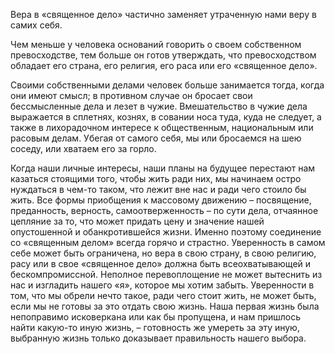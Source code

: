 Вера в «священное дело» частично заменяет утраченную нами веру в самих себя.

Чем меньше у человека оснований говорить о своем собственном превосходстве, тем больше он готов утверждать, что превосходством обладает его страна, его религия, его раса или его «священное дело».

Своими собственными делами человек больше занимается тогда, когда они имеют смысл; в противном случае он бросает свои бессмысленные дела и лезет в чужие. Вмешательство в чужие дела выражается в сплетнях, кознях, в совании носа туда, куда не следует, а также в лихорадочном интересе к общественным, национальным или расовым делам. Убегая от самого себя, мы или бросаемся на шею соседу, или хватаем его за горло.

Когда наши личные интересы, наши планы на будущее перестают нам казаться стоящими того, чтобы жить ради них, мы начинаем остро нуждаться в чем-то таком, что лежит вне нас и ради чего стоило бы жить. Все формы приобщения к массовому движению – посвящение, преданность, верность, самоотверженность – по сути дела, отчаянное цепляние за то, что может придать цену и значение нашей опустошенной и обанкротившейся жизни. Именно поэтому соединение со «священным делом» всегда горячо и страстно. Уверенность в самом себе может быть ограничена, но вера в свою страну, в свою религию, расу или в свое «священное дело» должна быть всеохватывающей и бескомпромиссной. Неполное перевоплощение не может вытеснить из нас и изгладить нашего «я», которое мы хотим забыть. Уверенности в том, что мы обрели нечто такое, ради чего стоит жить, не может быть, если мы не готовы за это отдать свою жизнь. Наша первая жизнь была непоправимо исковеркана или как бы пропущена, и нам пришлось найти какую-то иную жизнь, – готовность же умереть за эту иную, выбранную жизнь только доказывает правильность нашего выбора.